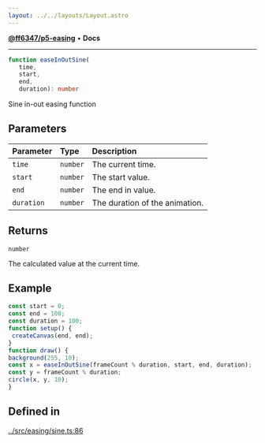 ```yaml
---
layout: ../../layouts/Layout.astro
---
```


[**@ff6347/p5-easing**](README.md) • **Docs**

***

```ts
function easeInOutSine(
   time, 
   start, 
   end, 
   duration): number
```

Sine in-out easing function

## Parameters

| Parameter | Type | Description |
| :------ | :------ | :------ |
| `time` | `number` | The current time. |
| `start` | `number` | The start value. |
| `end` | `number` | The end in value. |
| `duration` | `number` | The duration of the animation. |

## Returns

`number`

The calculated value at the current time.

## Example

```ts
const start = 0;
const end = 100;
const duration = 100;
function setup() {
 createCanvas(end, end);
}
function draw() {
background(255, 10);
const x = easeInOutSine(frameCount % duration, start, end, duration);
const y = frameCount % duration;
circle(x, y, 10);
}
```

## Defined in

[../src/easing/sine.ts:86](https://github.com/ff6347/p5-easing/blob/226687d365587d73a12ac8d460667a1a198c05c5/src/easing/sine.ts#L86)
